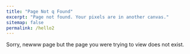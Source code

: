 ```yaml
---
title: "Page Not q Found"
excerpt: "Page not found. Your pixels are in another canvas."
sitemap: false
permalink: /hello2
---
```


Sorry, newww page but the page you were trying to view does not exist.
